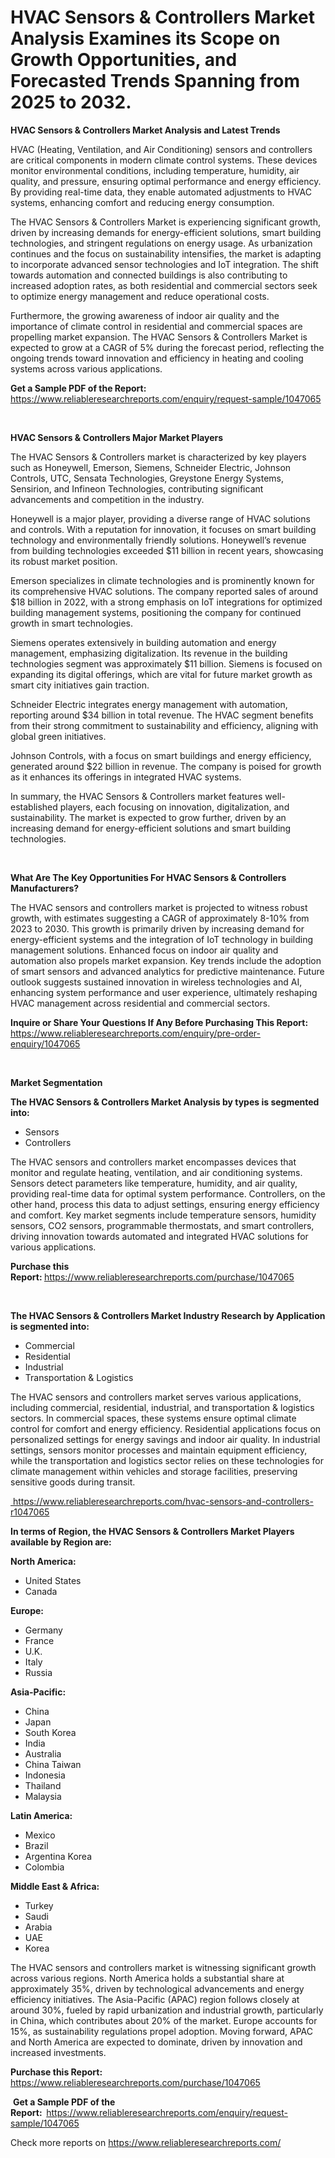 <p><h1>HVAC Sensors & Controllers Market Analysis Examines its Scope on Growth Opportunities, and Forecasted Trends Spanning from 2025 to 2032.</h1></p><p><strong>HVAC Sensors & Controllers Market Analysis and Latest Trends</strong></p>
<p><p>HVAC (Heating, Ventilation, and Air Conditioning) sensors and controllers are critical components in modern climate control systems. These devices monitor environmental conditions, including temperature, humidity, air quality, and pressure, ensuring optimal performance and energy efficiency. By providing real-time data, they enable automated adjustments to HVAC systems, enhancing comfort and reducing energy consumption.</p><p>The HVAC Sensors & Controllers Market is experiencing significant growth, driven by increasing demands for energy-efficient solutions, smart building technologies, and stringent regulations on energy usage. As urbanization continues and the focus on sustainability intensifies, the market is adapting to incorporate advanced sensor technologies and IoT integration. The shift towards automation and connected buildings is also contributing to increased adoption rates, as both residential and commercial sectors seek to optimize energy management and reduce operational costs.</p><p>Furthermore, the growing awareness of indoor air quality and the importance of climate control in residential and commercial spaces are propelling market expansion. The HVAC Sensors & Controllers Market is expected to grow at a CAGR of 5% during the forecast period, reflecting the ongoing trends toward innovation and efficiency in heating and cooling systems across various applications.</p></p>
<p><strong>Get a Sample PDF of the Report:&nbsp;</strong> <a href="https://www.reliableresearchreports.com/enquiry/request-sample/1047065?utm_campaign=3355&utm_medium=2&utm_source=Github&utm_content=ia&utm_term=22032025&utm_id=hvac-sensors-controllers">https://www.reliableresearchreports.com/enquiry/request-sample/1047065</a></p>
<p>&nbsp;</p>
<p><strong>HVAC Sensors & Controllers Major Market Players</strong></p>
<p><p>The HVAC Sensors & Controllers market is characterized by key players such as Honeywell, Emerson, Siemens, Schneider Electric, Johnson Controls, UTC, Sensata Technologies, Greystone Energy Systems, Sensirion, and Infineon Technologies, contributing significant advancements and competition in the industry.</p><p>Honeywell is a major player, providing a diverse range of HVAC solutions and controls. With a reputation for innovation, it focuses on smart building technology and environmentally friendly solutions. Honeywell’s revenue from building technologies exceeded $11 billion in recent years, showcasing its robust market position.</p><p>Emerson specializes in climate technologies and is prominently known for its comprehensive HVAC solutions. The company reported sales of around $18 billion in 2022, with a strong emphasis on IoT integrations for optimized building management systems, positioning the company for continued growth in smart technologies.</p><p>Siemens operates extensively in building automation and energy management, emphasizing digitalization. Its revenue in the building technologies segment was approximately $11 billion. Siemens is focused on expanding its digital offerings, which are vital for future market growth as smart city initiatives gain traction.</p><p>Schneider Electric integrates energy management with automation, reporting around $34 billion in total revenue. The HVAC segment benefits from their strong commitment to sustainability and efficiency, aligning with global green initiatives.</p><p>Johnson Controls, with a focus on smart buildings and energy efficiency, generated around $22 billion in revenue. The company is poised for growth as it enhances its offerings in integrated HVAC systems.</p><p>In summary, the HVAC Sensors & Controllers market features well-established players, each focusing on innovation, digitalization, and sustainability. The market is expected to grow further, driven by an increasing demand for energy-efficient solutions and smart building technologies.</p></p>
<p>&nbsp;</p>
<p><strong>What Are The Key Opportunities For HVAC Sensors & Controllers Manufacturers?</strong></p>
<p><p>The HVAC sensors and controllers market is projected to witness robust growth, with estimates suggesting a CAGR of approximately 8-10% from 2023 to 2030. This growth is primarily driven by increasing demand for energy-efficient systems and the integration of IoT technology in building management solutions. Enhanced focus on indoor air quality and automation also propels market expansion. Key trends include the adoption of smart sensors and advanced analytics for predictive maintenance. Future outlook suggests sustained innovation in wireless technologies and AI, enhancing system performance and user experience, ultimately reshaping HVAC management across residential and commercial sectors.</p></p>
<p><strong>Inquire or Share Your Questions If Any Before Purchasing This Report:</strong> <a href="https://www.reliableresearchreports.com/enquiry/pre-order-enquiry/1047065?utm_campaign=3355&utm_medium=2&utm_source=Github&utm_content=ia&utm_term=22032025&utm_id=hvac-sensors-controllers">https://www.reliableresearchreports.com/enquiry/pre-order-enquiry/1047065</a></p>
<p>&nbsp;</p>
<p><strong>Market Segmentation</strong></p>
<p><strong>The HVAC Sensors & Controllers Market Analysis by types is segmented into:</strong></p>
<p><ul><li>Sensors</li><li>Controllers</li></ul></p>
<p><p>The HVAC sensors and controllers market encompasses devices that monitor and regulate heating, ventilation, and air conditioning systems. Sensors detect parameters like temperature, humidity, and air quality, providing real-time data for optimal system performance. Controllers, on the other hand, process this data to adjust settings, ensuring energy efficiency and comfort. Key market segments include temperature sensors, humidity sensors, CO2 sensors, programmable thermostats, and smart controllers, driving innovation towards automated and integrated HVAC solutions for various applications.</p></p>
<p><strong>Purchase this Report:&nbsp;</strong><a href="https://www.reliableresearchreports.com/purchase/1047065?utm_campaign=3355&utm_medium=2&utm_source=Github&utm_content=ia&utm_term=22032025&utm_id=hvac-sensors-controllers">https://www.reliableresearchreports.com/purchase/1047065</a></p>
<p>&nbsp;</p>
<p><strong>The HVAC Sensors & Controllers Market Industry Research by Application is segmented into:</strong></p>
<p><ul><li>Commercial</li><li>Residential</li><li>Industrial</li><li>Transportation & Logistics</li></ul></p>
<p><p>The HVAC sensors and controllers market serves various applications, including commercial, residential, industrial, and transportation & logistics sectors. In commercial spaces, these systems ensure optimal climate control for comfort and energy efficiency. Residential applications focus on personalized settings for energy savings and indoor air quality. In industrial settings, sensors monitor processes and maintain equipment efficiency, while the transportation and logistics sector relies on these technologies for climate management within vehicles and storage facilities, preserving sensitive goods during transit.</p></p>
<p><a href="https://www.reliableresearchreports.com/hvac-sensors-and-controllers-r1047065?utm_campaign=3355&utm_medium=2&utm_source=Github&utm_content=ia&utm_term=22032025&utm_id=hvac-sensors-controllers">&nbsp;https://www.reliableresearchreports.com/hvac-sensors-and-controllers-r1047065</a></p>
<p><strong>In terms of Region, the HVAC Sensors & Controllers Market Players available by Region are:</strong></p>
<p>
    <p> <strong> North America: </strong>
        <ul>
            <li>United States</li>
            <li>Canada</li>
        </ul>
        </p> 
    <p> <strong> Europe: </strong>
        <ul>
            <li>Germany</li>
            <li>France</li>
            <li>U.K.</li>
            <li>Italy</li>
            <li>Russia</li>
        </ul>
        </p> 
    <p> <strong> Asia-Pacific: </strong>
        <ul>
            <li>China</li>
            <li>Japan</li>
            <li>South Korea</li>
            <li>India</li>
            <li>Australia</li>
            <li>China Taiwan</li>
            <li>Indonesia</li>
            <li>Thailand</li>
            <li>Malaysia</li>
        </ul>
        </p> 
    <p> <strong> Latin America: </strong>
        <ul>
            <li>Mexico</li>
            <li>Brazil</li>
            <li>Argentina Korea</li>
            <li>Colombia</li>
        </ul>
        </p> 
    <p> <strong> Middle East & Africa: </strong>
        <ul>
            <li>Turkey</li>
            <li>Saudi</li>
            <li>Arabia</li>
            <li>UAE</li>
            <li>Korea</li>
        </ul>
    </p>
    </p>
<p><p>The HVAC sensors and controllers market is witnessing significant growth across various regions. North America holds a substantial share at approximately 35%, driven by technological advancements and energy efficiency initiatives. The Asia-Pacific (APAC) region follows closely at around 30%, fueled by rapid urbanization and industrial growth, particularly in China, which contributes about 20% of the market. Europe accounts for 15%, as sustainability regulations propel adoption. Moving forward, APAC and North America are expected to dominate, driven by innovation and increased investments.</p></p>
<p><strong>Purchase this Report: </strong><a href="https://www.reliableresearchreports.com/purchase/1047065?utm_campaign=3355&utm_medium=2&utm_source=Github&utm_content=ia&utm_term=22032025&utm_id=hvac-sensors-controllers">https://www.reliableresearchreports.com/purchase/1047065</a></p>
<p>&nbsp;<strong>Get a Sample PDF of the Report:&nbsp;&nbsp;</strong><a href="https://www.reliableresearchreports.com/enquiry/request-sample/1047065?utm_campaign=3355&utm_medium=2&utm_source=Github&utm_content=ia&utm_term=22032025&utm_id=hvac-sensors-controllers">https://www.reliableresearchreports.com/enquiry/request-sample/1047065</a></p>
<p><strong></strong></p>
<p>Check more reports on <a href="https://www.reliableresearchreports.com/?utm_campaign=3355&utm_medium=2&utm_source=Github&utm_content=ia&utm_term=22032025&utm_id=hvac-sensors-controllers">https://www.reliableresearchreports.com/</a></p>